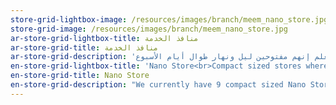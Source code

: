 ```yaml
---
store-grid-lightbox-image: /resources/images/branch/meem_nano_store.jpg
store-grid-image: /resources/images/branch/meem_nano_store.jpg
ar-store-grid-lightbox-title: منافذ الخدمة
ar-store-grid-title: منافذ الخدمة
ar-store-grid-description: 'حاليا عندنا 9 منافذ خدمة منتشرة في الرياض، وجدة، والدمام والخبر، كلهم تحت أمرك وفي خدمتك.                                                            والشيء الجميل واللي يميز منافذ خدمة م إنك تقدر تلاقيهم في المجمعات التجارية ومحلات إكسترا. مع العلم إنهم مفتوحين ليل ونهار طوال أيام الأسبوع!'
en-store-grid-lightbox-title: 'Nano Store<br>Compact sized stores where customers will be able to receive all the services offered in the main store with convenience. Nano stores can be found in Shopping malls and electronic department stores in Riyadh, Jeddah, Dammam, and Khobar.'
en-store-grid-title: Nano Store
en-store-grid-description: "We currently have 9 compact sized Nano Stores scattered around Riyadh, Jeddah, Dammam and Khobar, and are ready to service you with convenience. What's really awesome is that Nano Stores can be found in shopping malls and electronic department stores and are open night and day 7 days a week!"
---
```


